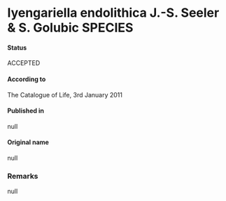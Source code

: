# Iyengariella endolithica J.-S. Seeler & S. Golubic SPECIES

#### Status
ACCEPTED

#### According to
The Catalogue of Life, 3rd January 2011

#### Published in
null

#### Original name
null

### Remarks
null